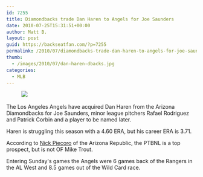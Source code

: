 ```yaml
---
id: 7255
title: Diamondbacks trade Dan Haren to Angels for Joe Saunders
date: 2010-07-25T15:31:51+00:00
author: Matt B.
layout: post
guid: https://backseatfan.com/?p=7255
permalink: /2010/07/diamondbacks-trade-dan-haren-to-angels-for-joe-saunders/
thumb:
  - /images/2010/07/dan-haren-dbacks.jpg
categories:
  - MLB
---
```


<div class="entry">
  <figure id="attachment_7266" style="width: 500px" class="wp-caption aligncenter"><img class="size-full wp-image-7266 " title="dan haren dbacks" src="/images/2010/07/dan-haren-dbacks.jpg" alt="  " width="500" height="314" srcset="/images/2010/07/dan-haren-dbacks.jpg 500w, /images/2010/07/dan-haren-dbacks-300x188.jpg 300w" sizes="(max-width: 500px) 100vw, 500px" /><figcaption class="wp-caption-text"> </figcaption></figure>

  <p>
    The Los Angeles Angels have acquired Dan Haren from the Arizona Diamondbacks for Joe Saunders, minor league pitchers Rafael Rodriguez and Patrick Corbin and a player to be named later.
  </p>

  <p>
    Haren is struggling this season with a 4.60 ERA, but his career ERA is 3.71.
  </p>

  <p>
    According to <a href="https://twitter.com/nickpiecoro/status/19525646315">Nick Piecoro</a> of the Arizona Republic, the PTBNL is a top prospect, but is not OF Mike Trout.
  </p>

  <p>
    Entering Sunday's games the Angels were 6 games back of the Rangers in the AL West and 8.5 games out of the Wild Card race.
  </p>
</div>
